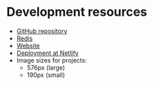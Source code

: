 # Development resources

- [GitHub repository](https://github.com/ScriptRaccoon/portfolio-website)
- [Redis](https://console.upstash.com/redis/cf05e0a5-9ce9-4174-9c71-2956f3edee90)
- [Website](https://scriptraccoon.dev)
- [Deployment at Netlify](https://app.netlify.com/sites/scriptraccoon/deploys)
- Image sizes for projects:
  - 576px (large)
  - 190px (small)
